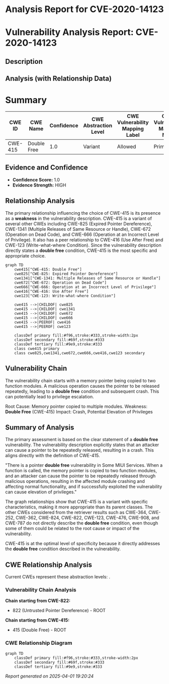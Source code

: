 # Analysis Report for CVE-2020-14123

# Vulnerability Analysis Report: CVE-2020-14123

## Description



## Analysis (with Relationship Data)

# Summary
| CWE ID | CWE Name | Confidence | CWE Abstraction Level | CWE Vulnerability Mapping Label | CWE-Vulnerability Mapping Notes |
|---|---|---|---|---|---|
| CWE-415 | Double Free | 1.0 | Variant | Allowed | Primary CWE |

## Evidence and Confidence

*   **Confidence Score:** 1.0
*   **Evidence Strength:** HIGH

## Relationship Analysis
The primary relationship influencing the choice of CWE-415 is its presence as a **weakness** in the vulnerability description. CWE-415 is a variant of several other CWEs including CWE-825 (Expired Pointer Dereference), CWE-1341 (Multiple Releases of Same Resource or Handle), CWE-672 (Operation on Dead Code), and CWE-666 (Operation at an Incorrect Level of Privilege). It also has a peer relationship to CWE-416 (Use After Free) and CWE-123 (Write-what-where Condition). Since the vulnerability description directly states a **double free** condition, CWE-415 is the most specific and appropriate choice.

```mermaid
graph TD
    cwe415["CWE-415: Double Free"]
    cwe825["CWE-825: Expired Pointer Dereference"]
    cwe1341["CWE-1341: Multiple Releases of Same Resource or Handle"]
    cwe672["CWE-672: Operation on Dead Code"]
    cwe666["CWE-666: Operation at an Incorrect Level of Privilege"]
    cwe416["CWE-416: Use After Free"]
    cwe123["CWE-123: Write-what-where Condition"]
    
    cwe415 -->|CHILDOF| cwe825
    cwe415 -->|CHILDOF| cwe1341
    cwe415 -->|CHILDOF| cwe672
    cwe415 -->|CHILDOF| cwe666
    cwe415 -->|PEEROF| cwe416
    cwe415 -->|PEEROF| cwe123
    
    classDef primary fill:#f96,stroke:#333,stroke-width:2px
    classDef secondary fill:#69f,stroke:#333
    classDef tertiary fill:#9e9,stroke:#333
    class cwe415 primary
    class cwe825,cwe1341,cwe672,cwe666,cwe416,cwe123 secondary
```

## Vulnerability Chain
The vulnerability chain starts with a memory pointer being copied to two function modules. A malicious operation causes the pointer to be released repeatedly, leading to a **double free** condition and subsequent crash. This can potentially lead to privilege escalation.

Root Cause: Memory pointer copied to multiple modules.
Weakness: **Double Free** (CWE-415)
Impact: Crash, Potential Elevation of Privileges

## Summary of Analysis
The primary assessment is based on the clear statement of a **double free** vulnerability. The vulnerability description explicitly states that an attacker can cause a pointer to be repeatedly released, resulting in a crash. This aligns directly with the definition of CWE-415.

"There is a pointer **double free** vulnerability in Some MIUI Services. When a function is called, the memory pointer is copied to two function modules, and an attacker can cause the pointer to be repeatedly released through malicious operations, resulting in the affected module crashing and affecting normal functionality, and if successfully exploited the vulnerability can cause elevation of privileges."

The graph relationships show that CWE-415 is a variant with specific characteristics, making it more appropriate than its parent classes. The other CWEs considered from the retriever results such as CWE-364, CWE-252, CWE-362, CWE-824, CWE-822, CWE-123, CWE-476, CWE-908, and CWE-787 do not directly describe the **double free** condition, even though some of them could be related to the root cause or impact of the vulnerability.

CWE-415 is at the optimal level of specificity because it directly addresses the **double free** condition described in the vulnerability.


## CWE Relationship Analysis

Current CWEs represent these abstraction levels: .


### Vulnerability Chain Analysis

**Chain starting from CWE-822:**
- 822 (Untrusted Pointer Dereference) - ROOT


**Chain starting from CWE-415:**
- 415 (Double Free) - ROOT



### CWE Relationship Diagram

```mermaid
graph TD
    classDef primary fill:#f96,stroke:#333,stroke-width:2px
    classDef secondary fill:#69f,stroke:#333
    classDef tertiary fill:#9e9,stroke:#333
```



*Report generated on 2025-04-01 19:20:24*
